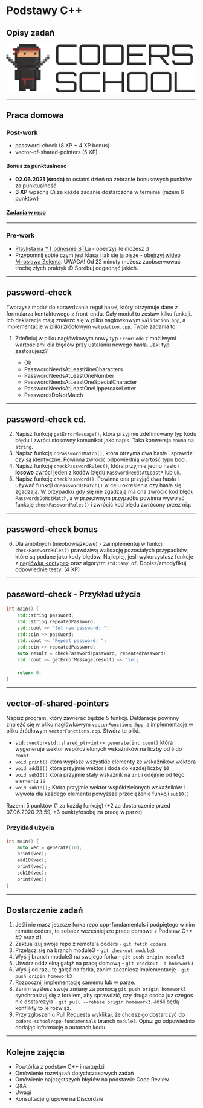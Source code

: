 <!-- .slide: data-background="#111111" -->

# Podstawy C++

## Opisy zadań

<a href="https://coders.school">
    <img width="500px" src="../img/coders_school_logo.png" alt="Coders School" class="plain">
</a>

___

## Praca domowa

### Post-work

* password-check (8 XP + 4 XP bonus)
* vector-of-shared-pointers (5 XP)

#### Bonus za punktualność

* **02.06.2021 (środa)** to ostatni dzień na zebranie bonusowych punktów za punktualność
* **3 XP** wpadną Ci za każde zadanie dostarczone w terminie (razem 6 punktów)

#### [Zadania w repo](https://github.com/coders-school/cpp-fundamentals/tree/master/05-recap-homework/07-tasks-description.md)

___

### Pre-work

* [Playlista na YT odnośnie STLa](https://www.youtube.com/playlist?list=PL5jc9xFGsL8G3y3ywuFSvOuNm3GjBwdkb) - obejrzyj ile możesz :)
* Przypomnij sobie czym jest klasa i jak się ją pisze - [obejrzyj wideo Mirosława Zelenta](https://www.youtube.com/watch?v=aDXjubGK0jU). UWAGA! Od 22 minuty możesz zaobserwować trochę złych praktyk :D Spróbuj odgadnąć jakich.

___

## password-check

Tworzysz moduł do sprawdzania reguł haseł, który otrzymuje dane z formularza kontaktowego z front-endu. Cały moduł to zestaw kilku funkcji. Ich deklaracje mają znaleźć się w pliku nagłówkowym `validation.hpp`, a implementacje w pliku źródłowym `validation.cpp`. Twoje zadania to:

1. Zdefiniuj w pliku nagłówkowym nowy typ `ErrorCode` z możliwymi wartościami dla błędów przy ustalaniu nowego hasła. Jaki typ zastosujesz?

   * Ok
   * PasswordNeedsAtLeastNineCharacters
   * PasswordNeedsAtLeastOneNumber
   * PasswordNeedsAtLeastOneSpecialCharacter
   * PasswordNeedsAtLeastOneUppercaseLetter
   * PasswordsDoNotMatch

___
<!-- .slide: style="font-size: 0.9em" -->

## password-check cd.

2. Napisz funkcję `getErrorMessage()`, która przyjmie zdefiniowany typ kodu błędu i zwróci stosowny komunikat jako napis. Taka konwersja `enum`a na `string`.
3. Napisz funkcję `doPasswordsMatch()`, która otrzyma dwa hasła i sprawdzi czy są identyczne. Powinna zwrócić odpowiednią wartość typu bool.
4. Napisz funkcję `checkPasswordRules()`, która przyjmie jedno hasło i **losowo** zwróci jeden z kodów błędu `PasswordNeedsAtLeast*` lub `Ok`.
5. Napisz funkcję `checkPassword()`. Powinna ona przyjąć dwa hasła i używać funkcji `doPasswordsMatch()` w celu określenia czy hasła się zgadzają. W przypadku gdy się nie zgadzają ma ona zwrócić kod błędu `PasswordsDoNotMatch`, a w przeciwnym przypadku powinna wywołać funkcję `checkPasswordRules()` i zwrócić kod błędu zwrócony przez nią.

___

## password-check bonus

6. Dla ambitnych (nieobowiązkowe) - zaimplementuj w funkcji `checkPasswordRules()` prawdziwą walidację pozostałych przypadków, które są podane jako kody błędów. Najlepiej, jeśli wykorzystasz funkcje z [nagłówka &lt;cctype&gt;](https://en.cppreference.com/w/cpp/header/cctype) oraz algorytm `std::any_of`. Dopisz/zmodyfikuj odpowiednie testy. (4 XP)

___

## password-check - Przykład użycia

```cpp
int main() {
    std::string password;
    std::string repeatedPassword;
    std::cout << "Set new password: ";
    std::cin >> password;
    std::cout << "Repeat password: ";
    std::cin >> repeatedPassword;
    auto result = checkPassword(password, repeatedPassword);
    std::cout << getErrorMessage(result) << '\n';

    return 0;
}
```

___
<!-- .slide: style="font-size: 0.75em" -->

## vector-of-shared-pointers

Napisz program, który zawierać będzie 5 funkcji. Deklaracje powinny znaleźć się w pliku nagłówkowym `vectorFunctions.hpp`, a implementacje w pliku źródłowym `vectorFunctions.cpp`. Stwórz te pliki.

* `std::vector<std::shared_ptr<int>> generate(int count)` która wygeneruje wektor współdzielonych wskaźników na liczby od `0` do `count`
* `void print()` która wypisze wszystkie elementy ze wskaźników wektora
* `void add10()` która przyjmie wektor i doda do każdej liczby `10`
* `void sub10()` która przyjmie stały wskaźnik na `int` i odejmie od tego elementu `10`
* `void sub10();` Która przyjmie wektor współdzielonych wskaźników i wywoła dla każdego elementu powyższe przeciążenie funkcji `sub10()`

Razem: 5 punktów (1 za każdą funkcję) (+2 za dostarczenie przed 07.06.2020 23:59, +3 punkty/osobę za pracę w parze)

### Przykład użycia

```cpp
int main() {
    auto vec = generate(10);
    print(vec);
    add10(vec);
    print(vec);
    sub10(vec);
    print(vec);
}
```

___
<!-- .slide: style="font-size: 0.75em" -->

## Dostarczenie zadań

1. Jeśli nie masz jeszcze forka repo cpp-fundamentals i podpiętego w nim remote coders, to zobacz wcześniejsze prace domowe z Podstaw C++ #2 oraz #1.
2. Zaktualizuj swoje repo z remote'a coders - `git fetch coders`
3. Przełącz się na branch module3 - `git checkout module3`
4. Wyślij branch module3 na swojego forka - `git push origin module3`
5. Utwórz oddzielną gałąź na pracę domową - `git checkout -b homework3`
6. Wyślij od razu tę gałąź na forka, zanim zaczniesz implementację - `git push origin homework3`
7. Rozpocznij implementację samemu lub w parze.
8. Zanim wyślesz swoje zmiany za pomocą `git push origin homework3` synchronizuj się z forkiem, aby sprawdzić, czy druga osoba już czegoś nie dostarczyła - `git pull --rebase origin homework3`. Jeśli będą konflikty to je rozwiąż.
9. Przy zgłoszeniu Pull Requesta wyklikaj, że chcesz go dostarczyć do `coders-school/cpp-fundamentals` branch `module3`. Opisz go odpowiednio dodając informację o autorach kodu.

___

## Kolejne zajęcia

* Powtórka z podstaw C++ i narzędzi
* Omówienie rozwiązań dotychczasowych zadań
* Omówienie najczęstszych błędów na podstawie Code Review
* Q&A
* Uwagi
* Konsultacje grupowe na Discordzie
